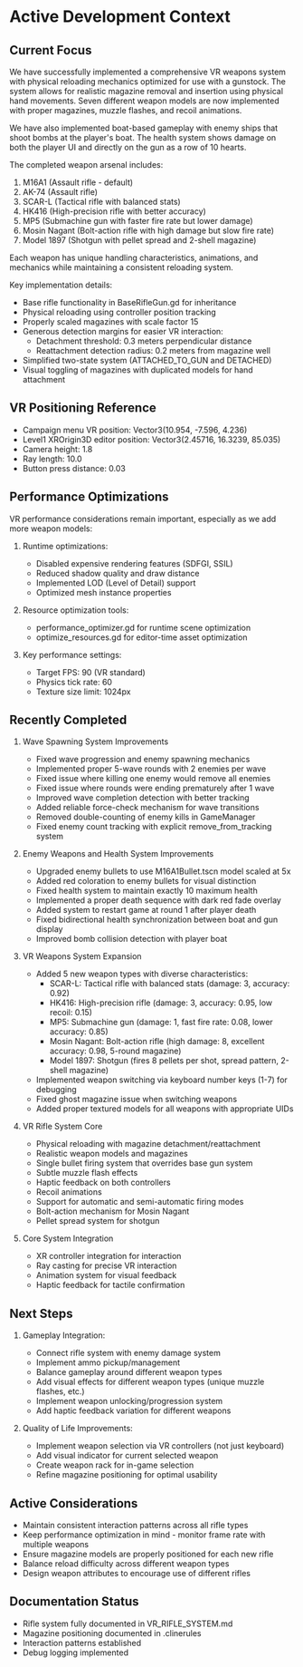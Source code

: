 # Active Development Context

## Current Focus
We have successfully implemented a comprehensive VR weapons system with physical reloading mechanics optimized for use with a gunstock. The system allows for realistic magazine removal and insertion using physical hand movements. Seven different weapon models are now implemented with proper magazines, muzzle flashes, and recoil animations.

We have also implemented boat-based gameplay with enemy ships that shoot bombs at the player's boat. The health system shows damage on both the player UI and directly on the gun as a row of 10 hearts.

The completed weapon arsenal includes:
1. M16A1 (Assault rifle - default)
2. AK-74 (Assault rifle)
3. SCAR-L (Tactical rifle with balanced stats)
4. HK416 (High-precision rifle with better accuracy)
5. MP5 (Submachine gun with faster fire rate but lower damage)
6. Mosin Nagant (Bolt-action rifle with high damage but slow fire rate)
7. Model 1897 (Shotgun with pellet spread and 2-shell magazine)

Each weapon has unique handling characteristics, animations, and mechanics while maintaining a consistent reloading system.

Key implementation details:
- Base rifle functionality in BaseRifleGun.gd for inheritance
- Physical reloading using controller position tracking
- Properly scaled magazines with scale factor 15
- Generous detection margins for easier VR interaction:
  - Detachment threshold: 0.3 meters perpendicular distance
  - Reattachment detection radius: 0.2 meters from magazine well
- Simplified two-state system (ATTACHED_TO_GUN and DETACHED)
- Visual toggling of magazines with duplicated models for hand attachment

## VR Positioning Reference
- Campaign menu VR position: Vector3(10.954, -7.596, 4.236)
- Level1 XROrigin3D editor position: Vector3(2.45716, 16.3239, 85.035)
- Camera height: 1.8
- Ray length: 10.0
- Button press distance: 0.03

## Performance Optimizations
VR performance considerations remain important, especially as we add more weapon models:

1. Runtime optimizations:
   - Disabled expensive rendering features (SDFGI, SSIL)
   - Reduced shadow quality and draw distance
   - Implemented LOD (Level of Detail) support
   - Optimized mesh instance properties

2. Resource optimization tools:
   - performance_optimizer.gd for runtime scene optimization
   - optimize_resources.gd for editor-time asset optimization

3. Key performance settings:
   - Target FPS: 90 (VR standard)
   - Physics tick rate: 60
   - Texture size limit: 1024px

## Recently Completed
1. Wave Spawning System Improvements
   - Fixed wave progression and enemy spawning mechanics
   - Implemented proper 5-wave rounds with 2 enemies per wave
   - Fixed issue where killing one enemy would remove all enemies
   - Fixed issue where rounds were ending prematurely after 1 wave
   - Improved wave completion detection with better tracking
   - Added reliable force-check mechanism for wave transitions
   - Removed double-counting of enemy kills in GameManager
   - Fixed enemy count tracking with explicit remove_from_tracking system

2. Enemy Weapons and Health System Improvements
   - Upgraded enemy bullets to use M16A1Bullet.tscn model scaled at 5x
   - Added red coloration to enemy bullets for visual distinction
   - Fixed health system to maintain exactly 10 maximum health
   - Implemented a proper death sequence with dark red fade overlay
   - Added system to restart game at round 1 after player death
   - Fixed bidirectional health synchronization between boat and gun display
   - Improved bomb collision detection with player boat

3. VR Weapons System Expansion
   - Added 5 new weapon types with diverse characteristics:
     - SCAR-L: Tactical rifle with balanced stats (damage: 3, accuracy: 0.92)
     - HK416: High-precision rifle (damage: 3, accuracy: 0.95, low recoil: 0.15)
     - MP5: Submachine gun (damage: 1, fast fire rate: 0.08, lower accuracy: 0.85)
     - Mosin Nagant: Bolt-action rifle (high damage: 8, excellent accuracy: 0.98, 5-round magazine)
     - Model 1897: Shotgun (fires 8 pellets per shot, spread pattern, 2-shell magazine)
   - Implemented weapon switching via keyboard number keys (1-7) for debugging
   - Fixed ghost magazine issue when switching weapons
   - Added proper textured models for all weapons with appropriate UIDs

2. VR Rifle System Core
   - Physical reloading with magazine detachment/reattachment
   - Realistic weapon models and magazines
   - Single bullet firing system that overrides base gun system
   - Subtle muzzle flash effects
   - Haptic feedback on both controllers
   - Recoil animations
   - Support for automatic and semi-automatic firing modes
   - Bolt-action mechanism for Mosin Nagant
   - Pellet spread system for shotgun

3. Core System Integration
   - XR controller integration for interaction
   - Ray casting for precise VR interaction
   - Animation system for visual feedback
   - Haptic feedback for tactile confirmation

## Next Steps
1. Gameplay Integration:
   - Connect rifle system with enemy damage system
   - Implement ammo pickup/management
   - Balance gameplay around different weapon types
   - Add visual effects for different weapon types (unique muzzle flashes, etc.)
   - Implement weapon unlocking/progression system
   - Add haptic feedback variation for different weapons

2. Quality of Life Improvements:
   - Implement weapon selection via VR controllers (not just keyboard)
   - Add visual indicator for current selected weapon
   - Create weapon rack for in-game selection
   - Refine magazine positioning for optimal usability

## Active Considerations
- Maintain consistent interaction patterns across all rifle types
- Keep performance optimization in mind - monitor frame rate with multiple weapons
- Ensure magazine models are properly positioned for each new rifle
- Balance reload difficulty across different weapon types
- Design weapon attributes to encourage use of different rifles

## Documentation Status
- Rifle system fully documented in VR_RIFLE_SYSTEM.md
- Magazine positioning documented in .clinerules
- Interaction patterns established
- Debug logging implemented
